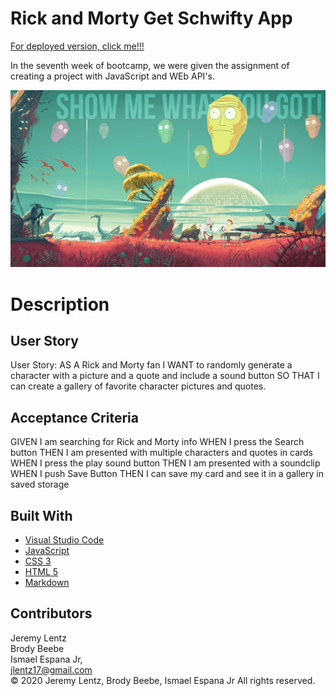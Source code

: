 # Rick and Morty Get Schwifty App

[For deployed version, click me!!!](https://jlentz17.github.io/rick-and-morty-app/)

In the seventh week of bootcamp, we were given the assignment of creating a project with JavaScript and WEb API's.


![Image of Rick and Morty App](./css/rickAndMorty.png)

# Description 

## User Story

User Story: AS A Rick and Morty fan
I WANT to randomly generate a character with a picture and a quote and include a sound button 
SO THAT I can create a gallery of favorite character pictures and quotes.

## Acceptance Criteria

GIVEN I am searching for Rick and Morty info
WHEN I press the Search button
THEN I am presented with multiple characters and quotes in cards
WHEN I press the play sound button
THEN I am presented with a soundclip
WHEN I push Save Button
THEN I can save my card and see it in a gallery in saved storage

## Built With

* [Visual Studio Code](https://code.visualstudio.com/)
* [JavaScript](https://developer.mozilla.org/en-US/docs/Web/JavaScript)
* [CSS 3](https://developer.mozilla.org/en-US/docs/Web/CSS)
* [HTML 5](https://developer.mozilla.org/en-US/docs/Web/Guide/HTML/HTML5)
* [Markdown](https://markdownguide.org/cheat-sheet/)


## Contributors

Jeremy Lentz <br> Brody Beebe <br> Ismael Espana Jr, <br> <jlentz17@gmail.com> <br> &copy; 2020 Jeremy Lentz, Brody Beebe, Ismael Espana Jr  All rights reserved.
